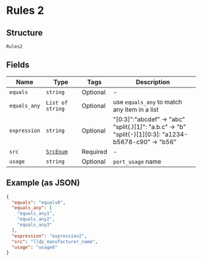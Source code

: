 
# Rules 2

## Structure

`Rules2`

## Fields

| Name | Type | Tags | Description |
|  --- | --- | --- | --- |
| `equals` | `string` | Optional | - |
| `equals_any` | `List of string` | Optional | use `equals_any` to match any item in a list |
| `expression` | `string` | Optional | "[0:3]":"abcdef" -> "abc"<br>"split(.)[1]": "a.b.c" -> "b"<br>"split(-)[1][0:3]: "a1234-b5678-c90" -> "b56" |
| `src` | [`SrcEnum`](../../doc/models/src-enum.md) | Required | - |
| `usage` | `string` | Optional | `port_usage` name |

## Example (as JSON)

```json
{
  "equals": "equals0",
  "equals_any": [
    "equals_any1",
    "equals_any2",
    "equals_any3"
  ],
  "expression": "expression2",
  "src": "lldp_manufacturer_name",
  "usage": "usage8"
}
```


